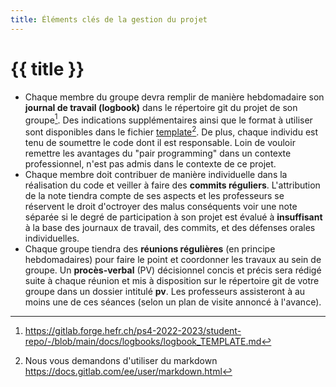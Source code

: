 ```yaml
---
title: Éléments clés de la gestion du projet
---
```


# {{ title }}

- Chaque membre du groupe devra remplir de manière hebdomadaire son
  **journal de travail (logbook)** dans le répertoire git du projet de
  son groupe[^2]. Des indications supplémentaires ainsi que le format à
  utiliser sont disponibles dans le fichier
  [template](https://gitlab.forge.hefr.ch/ps4-2022-2023/student-repo/-/blob/main/docs/logbooks/logbook_TEMPLATE.md)[^3].
  De plus, chaque individu est tenu de soumettre le code dont il est
  responsable. Loin de vouloir remettre les avantages du "pair
  programming" dans un contexte professionnel, n'est pas admis dans le
  contexte de ce projet.
- Chaque membre doit contribuer de manière individuelle dans la
  réalisation du code et veiller à faire des **commits réguliers**.
  L'attribution de la note tiendra compte de ses aspects et les
  professeurs se réservent le droit d'octroyer des malus conséquents
  voir une note séparée si le degré de participation à son projet est
  évalué à **insuffisant** à la base des journaux de travail, des
  commits, et des défenses orales individuelles.
- Chaque groupe tiendra des **réunions régulières** (en principe
  hebdomadaires) pour faire le point et coordonner les travaux au sein
  de groupe. Un **procès-verbal** (PV) décisionnel concis et précis sera
  rédigé suite à chaque réunion et mis à disposition sur le répertoire
  git de votre groupe dans un dossier intitulé **pv**. Les professeurs
  assisteront à au moins une de ces séances (selon un plan de visite
  annoncé à l'avance).

[^2]: https://gitlab.forge.hefr.ch/ps4-2022-2023/student-repo/-/blob/main/docs/logbooks/logbook_TEMPLATE.md
[^3]: Nous vous demandons d'utiliser du markdown https://docs.gitlab.com/ee/user/markdown.html